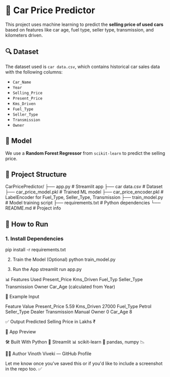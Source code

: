 # 🚗 Car Price Predictor

This project uses machine learning to predict the **selling price of used cars** based on features like car age, fuel type, seller type, transmission, and kilometers driven.

## 🔍 Dataset

The dataset used is `car data.csv`, which contains historical car sales data with the following columns:
- `Car_Name`
- `Year`
- `Selling_Price`
- `Present_Price`
- `Kms_Driven`
- `Fuel_Type`
- `Seller_Type`
- `Transmission`
- `Owner`

## 🧠 Model

We use a **Random Forest Regressor** from `scikit-learn` to predict the selling price.

## 📁 Project Structure

CarPricePredictor/
├── app.py # Streamlit app
├── car data.csv # Dataset
├── car_price_model.pkl # Trained ML model
├── car_price_encoder.pkl # LabelEncoder for Fuel_Type, Seller_Type, Transmission
├── train_model.py # Model training script
├── requirements.txt # Python dependencies
└── README.md # Project info

## 🚀 How to Run

### 1. Install Dependencies
pip install -r requirements.txt

2. Train the Model (Optional)
python train_model.py

3. Run the App
streamlit run app.py

📊 Features Used
Present_Price
Kms_Driven
Fuel_Typ
Seller_Type
Transmission
Owner
Car_Age (calculated from Year)

🧪 Example Input

Feature	Value
Present_Price	5.59
Kms_Driven	27000
Fuel_Type	Petrol
Seller_Type	Dealer
Transmission	Manual
Owner	0
Car_Age	8

✅ Output
Predicted Selling Price in Lakhs ₹

📸 App Preview

🛠️ Built With
Python 🐍
Streamlit 📊
scikit-learn 🤖
pandas, numpy 📉

🙋‍♂️ Author
Vinoth Viveki — GitHub Profile

Let me know once you’ve saved this or if you'd like to include a screenshot in the repo too. ✅